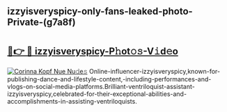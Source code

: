## izzyisveryspicy-only-fans​-leaked-photo​-Private-(g7a8f)


# <h2><a href="https://mediaupload.pro?title=izzyisveryspicy&ref=git">🔗👉 🔴 izzyisveryspicy-P𝚑ot𝚘𝚜-V𝚒d𝚎o</a></h2>

[![Corinna Kopf Nue Nu𝚍e𝚜](https://i.imgur.com/0qMVB7G.gif)](https://mediaupload.pro?title=izzyisveryspicy&ref=git)
Online-influencer-izzyisveryspicy,known-for-publishing-dance-and-lifestyle-content,-including-performances-and-vlogs-on-social-media-platforms.Brilliant-ventriloquist-assistant-izzyisveryspicy,celebrated-for-their-exceptional-abilities-and-accomplishments-in-assisting-ventriloquists.  